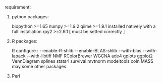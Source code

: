 requirement:

1. python packages:
	
	biopython >=1.65
	numpy >=1.9.2
	qiime >=1.9.1  installed natively with a full installation
    rpy2 >=2.6.1 [ must be setted correctly ]

2. R packages:
	
	R  configure :  --enable-R-shlib --enable-BLAS-shlib --with-blas --with-lapack --with-libtiff
	NMF
	RColorBrewer
	WGCNA
	ade4
	gplots
	ggplot2
	VennDiagram
    splines
    stats4
    survival
    mvtnorm
    modeltools
    coin
    MASS	
	may some other packages

3. Perl
